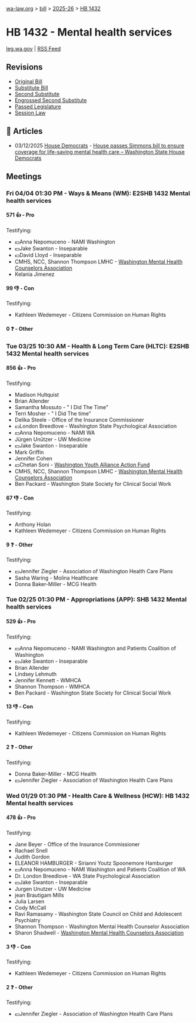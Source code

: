 [wa-law.org](/) > [bill](/bill/) > [2025-26](/bill/2025-26/) > [HB 1432](/bill/2025-26/hb/1432/)

# HB 1432 - Mental health services
[leg.wa.gov](https://app.leg.wa.gov/billsummary?BillNumber=1432&Year=2025&Initiative=false) | [RSS Feed](./rss.xml)

## Revisions
* [Original Bill](1/)
* [Substitute Bill](S/)
* [Second Substitute](S2/)
* [Engrossed Second Substitute](S2.E/)
* [Passed Legislature](S2.PL/)
* [Session Law](S2.SL/)

## 📰 Articles
* 03/12/2025 [House Democrats](/org/house_democrats/) - [House passes Simmons bill to ensure coverage for life-saving mental health care – Washington State House Democrats](https://housedemocrats.wa.gov/blog/2025/03/12/house-passes-simmons-bill-to-ensure-coverage-for-life-saving-mental-health-care/#:~:text=House%20Bill%201432)

## Meetings
### Fri 04/04 01:30 PM - Ways & Means (WM): E2SHB 1432 Mental health services
#### 571 👍 - Pro
Testifying:
* 💵Anna Nepomuceno - NAMI Washington
* 💵Jake Swanton - Inseparable
* 💵David Lloyd - Inseparable
* CMHS, NCC, Shannon Thompson LMHC - [Washington Mental Health Counselors Association](/org/washington_mental_health_counselors_association/)
* Kelania Jimenez

#### 99 👎 - Con
Testifying:
* Kathleen Wedemeyer - Citizens Commission on Human Rights

#### 0 ❓ - Other

### Tue 03/25 10:30 AM - Health & Long Term Care (HLTC): E2SHB 1432 Mental health services
#### 856 👍 - Pro
Testifying:
* Madison Hultquist
* Brian Allender
* Samantha Mossuto - " I Did The Time"
* Terri Mosher - " I Did The time"
* Delika Steele - Office of the Insurance Commissioner
* 💵London Breedlove - Washington State Psychological Association
* 💵Anna Nepomuceno - NAMI WA
* Jürgen Unützer - UW Medicine
* 💵Jake Swanton - Inseparable
* Mark Griffin
* Jennifer Cohen
* 💵Chetan Soni - [Washington Youth Alliance Action Fund](/org/washington_youth_alliance_action_fund/)
* CMHS, NCC, Shannon Thompson LMHC - [Washington Mental Health Counselors Association](/org/washington_mental_health_counselors_association/)
* Ben Packard - Washington State Society for Clinical Social Work

#### 67 👎 - Con
Testifying:
* Anthony Holan
* Kathleen Wedemeyer - Citizens Commission on Human Rights

#### 9 ❓ - Other
Testifying:
* 💵Jennifer Ziegler - Association of Washington Health Care Plans
* Sasha Waring - Molina Healthcare
* Donna Baker-Miller - MCG Health

### Tue 02/25 01:30 PM - Appropriations (APP): SHB 1432 Mental health services
#### 529 👍 - Pro
Testifying:
* 💵Anna Nepomuceno - NAMI Washington and Patients Coalition of Washington
* 💵Jake Swanton - Inseparable
* Brian Allender
* Lindsey Lehmuth
* Jennifer Kennett - WMHCA
* Shannon Thompson - WMHCA
* Ben Packard - Washington State Society for Clinical Social Work

#### 13 👎 - Con
Testifying:
* Kathleen Wedemeyer - Citizens Commission on Human Rights

#### 2 ❓ - Other
Testifying:
* Donna Baker-Miller - MCG Health
* 💵Jennifer Ziegler - Association of Washington Health Care Plans

### Wed 01/29 01:30 PM - Health Care & Wellness (HCW): HB 1432 Mental health services
#### 478 👍 - Pro
Testifying:
* Jane Beyer - Office of the Insurance Commissioner
* Rachael Snell
* Judith Gordon
* ELEANOR HAMBURGER - Sirianni Youtz Spoonemore Hamburger
* 💵Anna Nepomuceno - NAMI Washington and Patients Coalition of WA
* Dr. London Breedlove - WA State Psychological Association
* 💵Jake Swanton - Inseparable
* Jurgen Unutzer - UW Medicine
* jean Brautigam Mills
* Julia Larsen
* Cody McCall
* Ravi Ramasamy - Washington State Council on Child and Adolescent Psychiatry
* Shannon Thompson - Washington Mental Health Counselor Association
* Sharon Shadwell - [Washington Mental Health Counselors Association](/org/washington_mental_health_counselors_association/)

#### 3 👎 - Con
Testifying:
* Kathleen Wedemeyer - Citizens Commission on Human Rights

#### 2 ❓ - Other
Testifying:
* 💵Jennifer Ziegler - Association of Washington Health Care Plans
